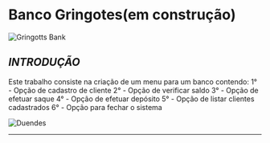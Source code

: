 # **Banco Gringotes(em construção)**
![Gringotts Bank](https://user-images.githubusercontent.com/99230538/158251650-21f0d0db-4bdf-4e89-a8a5-eae999d90acd.gif)



## *INTRODUÇÃO*
Este trabalho consiste na criação de um menu para um banco contendo:
1° - Opção de cadastro de cliente
2° - Opção de verificar saldo
3° - Opção de efetuar saque
4° - Opção de efetuar depósito
5° - Opção de listar clientes cadastrados
6° - Opção para fechar o sistema

![Duendes](https://user-images.githubusercontent.com/99230538/158251712-b52955c2-2ccd-4819-9847-f5d0d9f9327d.gif)

***
